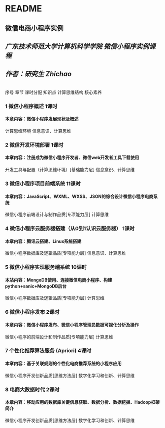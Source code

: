 # README

## 微信电商小程序实例

## _广东技术师范大学计算机科学学院 微信小程序实例课程_
## _作者：研究生 Zhichao_

<br> 序号	章节	课时分配	知识点	计算思维结构	核心素养 

### 1	微信小程序概述	1课时	

#### 本章内容：微信小程序发展现状及概述	

计算思维环境	信息意识、计算思维

### 2	微信开发环境部署	1课时	

#### 本章内容：注册成为微信小程序开发者、微信web开发者工具下载使用	

开发工具与配置（计算思维环境）[基础能力层]	信息意识、计算思维

### 3	微信小程序项目前端系统	11课时	

#### 本章内容：JavaScript、WXML、WXSS、JSON的综合设计微信小程序电商系统	

微信小程序前端设计与制作品质[专项能力层]	计算思维

### 4	微信小程序云服务器搭建（从0到1认识云服务器）	1课时	

#### 本章内容：腾讯云搭建、Linux系统搭建	

微信小程序数据库及逻辑品质[专项能力层]	信息意识、计算思维

### 5	微信小程序实现服务端系统	10课时	

#### 本站内容：MongoDB使用、连接微信电商小程序、构建python+sanic+MongoDB后台

微信小程序数据库及逻辑品质[专项能力层]	计算思维

### 6	微信小程序发布	2课时	

#### 本章内容：微信小程序发布、微信小程序管理员数据可视化分析及操作

微信小程序的前端设计和制作品质[专项能力层]	计算思维

### 7	个性化推荐算法服务 (Apriori)	4课时	

#### 本章内容：基于关联规则的个性化电商推荐系统的小程序应用	

微信小程序开发创新品质[思维方法层]	数字化学习和创新、计算思维

### 8	电商大数据时代	2课时	

#### 本章内容：移动应用的数据库关键信息获取、数据分析、数据挖掘、Hadoop框架简介	

微信小程序开发创新品质[思维方法层]	数字化学习和创新、计算思维

